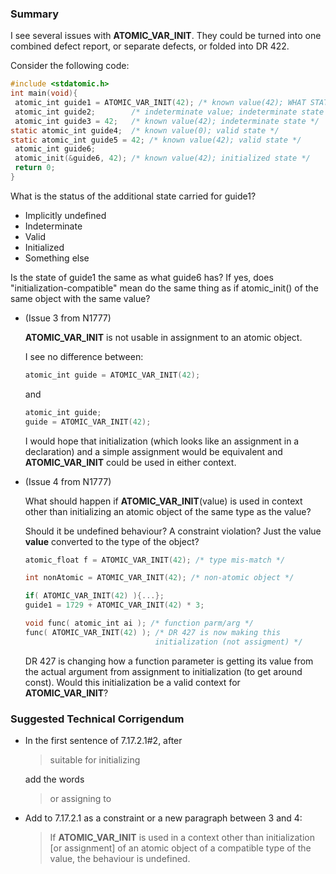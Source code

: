 ### Summary

I see several issues with **ATOMIC\_VAR\_INIT**. They could be turned into one
combined defect report, or separate defects, or folded into DR 422\.

Consider the following code:

```c
#include <stdatomic.h>
int main(void){
 atomic_int guide1 = ATOMIC_VAR_INIT(42); /* known value(42); WHAT STATE? */
 atomic_int guide2;        /* indeterminate value; indeterminate state */
 atomic_int guide3 = 42;   /* known value(42); indeterminate state */
static atomic_int guide4;  /* known value(0); valid state */
static atomic_int guide5 = 42; /* known value(42); valid state */
 atomic_int guide6;
 atomic_init(&guide6, 42); /* known value(42); initialized state */
 return 0;
}
```

What is the status of the additional state carried for guide1?

* Implicitly undefined
* Indeterminate
* Valid
* Initialized
* Something else

Is the state of guide1 the same as what guide6 has? If yes, does
"initialization-compatible" mean do the same thing as if atomic\_init() of the
same object with the same value?

* (Issue 3 from N1777)
  
  **ATOMIC\_VAR\_INIT** is not usable in assignment to an atomic object.
  
  I see no difference between:
  
  ```c
  atomic_int guide = ATOMIC_VAR_INIT(42);
  ```
  
  and
  
  ```c
  atomic_int guide;
  guide = ATOMIC_VAR_INIT(42);
  ```
  
  I would hope that initialization (which looks like an assignment in a
  declaration) and a simple assignment would be equivalent and
  **ATOMIC\_VAR\_INIT** could be used in either context.
* (Issue 4 from N1777)
  
  What should happen if **ATOMIC\_VAR\_INIT**(value) is used in context other than initializing an atomic object of the same type as the value?
  
  Should it be undefined behaviour? A constraint violation? Just the value
  **value** converted to the type of the object?
  
  ```c
  atomic_float f = ATOMIC_VAR_INIT(42); /* type mis-match */
  
  int nonAtomic = ATOMIC_VAR_INIT(42); /* non-atomic object */
  
  if( ATOMIC_VAR_INIT(42) ){...};
  guide1 = 1729 + ATOMIC_VAR_INIT(42) * 3;
  
  void func( atomic_int ai ); /* function parm/arg */
  func( ATOMIC_VAR_INIT(42) ); /* DR 427 is now making this
                               initialization (not assigment) */
  ```
  
  DR 427 is changing how a function parameter is getting its value from the actual
  argument from assignment to initialization (to get around const). Would this
  initialization be a valid context for **ATOMIC\_VAR\_INIT**?

### Suggested Technical Corrigendum

* In the first sentence of 7.17.2.1#2, after
  
  > suitable for initializing
  
  add the words
  
  > or assigning to
* Add to 7.17.2.1 as a constraint or a new paragraph between 3 and 4:
  
  > If **ATOMIC\_VAR\_INIT** is used in a context other than initialization \[or
  > assignment] of an atomic object of a compatible type of the value, the behaviour
  > is undefined.
